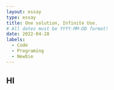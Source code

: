```yaml
---
layout: essay
type: essay
title: One solution, Infinite Use. 
# All dates must be YYYY-MM-DD format!
date: 2022-04-28
labels:
  - Code
  - Programing
  - Newbie
---
```

## HI
